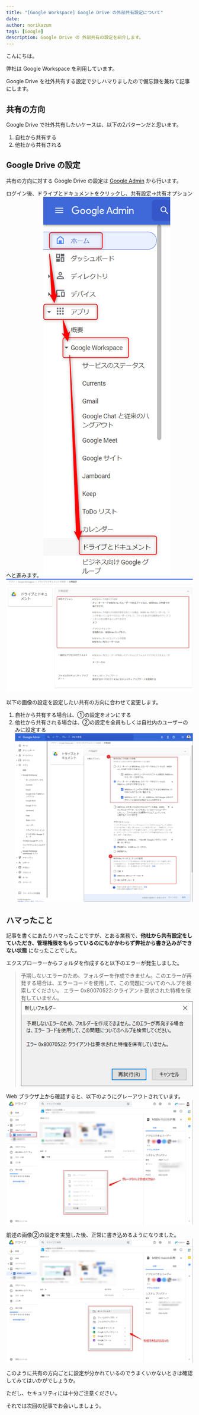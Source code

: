 ```yaml
---
title: "[Google Workspace] Google Drive の外部共有設定について"
date: 
author: norikazum
tags: [Google]
description: Google Drive の 外部共有の設定を紹介します。
---
```


こんにちは。

弊社は Google Workspace を利用しています。

Google Drive を社外共有する設定で少しハマりましたので備忘録を兼ねて記事にします。

## 共有の方向

Google Drive で社外共有したいケースは、以下の2パターンだと思います。

1. 自社から共有する
1. 他社から共有される

## Google Drive の設定

共有の方向に対する Google Drive の設定は [Google Admin](https://admin.google.com/) から行います。

ログイン後、ドライブとドキュメントをクリックし、共有設定→共有オプションへと進みます。
![](images/2022-06-26_13h00_39.png)
![](images/2022-06-26_13h06_35.png)

以下の画像の設定を設定したい共有の方向に合わせて変更します。

1. 自社から共有する場合は、①の設定をオンにする
1. 他社から共有される場合は、②の設定を全員もしくは自社内のユーザーのみに設定する
![](images/2022-06-10_12h10_42.png)

## ハマったこと

記事を書くにあたりハマったことですが、とある業務で、**他社から共有設定をしていただき、管理権限をもらっているのにもかかわらず弊社から書き込みができない状態** になったことでした。

エクスプローラーからフォルダを作成すると以下のエラーが発生しました。

> 予期しないエラーのため、フォルダーを作成できません。このエラーが再発する場合は、エラーコードを使用して、この問題についてのヘルプを検索してください。
エラー 0x80070522:クライアント要求された特権を保有していません。
![](images/2022-06-10_12h14_22.png)

Web ブラウザ上から確認すると、以下のようにグレーアウトされています。
![](images/2022-06-10_12h13_46.png)

前述の画像②の設定を実施した後、正常に書き込めるようになりました。
![](images/2022-06-10_12h17_01.png)

このように共有の方向ごとに設定が分かれているのでうまくいかないときは確認してみてはいかがでしょうか。

ただし、セキュリティには十分ご注意ください。

それでは次回の記事でお会いしましょう。
